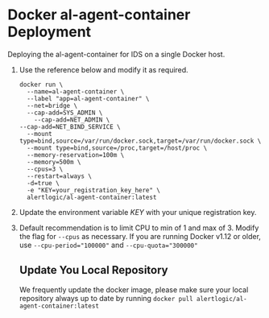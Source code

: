 # Docker al-agent-container Deployment

Deploying the al-agent-container for IDS on a single Docker host.

1. Use the reference below and modify it as required.
	```
	docker run \
	  --name=al-agent-container \
	  --label "app=al-agent-container" \
	  --net=bridge \
	  --cap-add=SYS_ADMIN \
		--cap-add=NET_ADMIN \
  	--cap-add=NET_BIND_SERVICE \
	  --mount type=bind,source=/var/run/docker.sock,target=/var/run/docker.sock \
	  --mount type=bind,source=/proc,target=/host/proc \
	  --memory-reservation=100m \
	  --memory=500m \
	  --cpus=3 \
	  --restart=always \
	  -d=true \
	  -e "KEY=your_registration_key_here" \
	  alertlogic/al-agent-container:latest
	```
2. Update the environment variable _KEY_ with your unique registration key.
3. Default recommendation is to limit CPU to min of 1 and max of 3. Modify the flag for `--cpus` as necessary.
	If you are running Docker v1.12 or older, use `--cpu-period="100000"` and `--cpu-quota="300000"`

	## Update You Local Repository
	We frequently update the docker image, please make sure your local repository always up to date by running `docker pull alertlogic/al-agent-container:latest`
